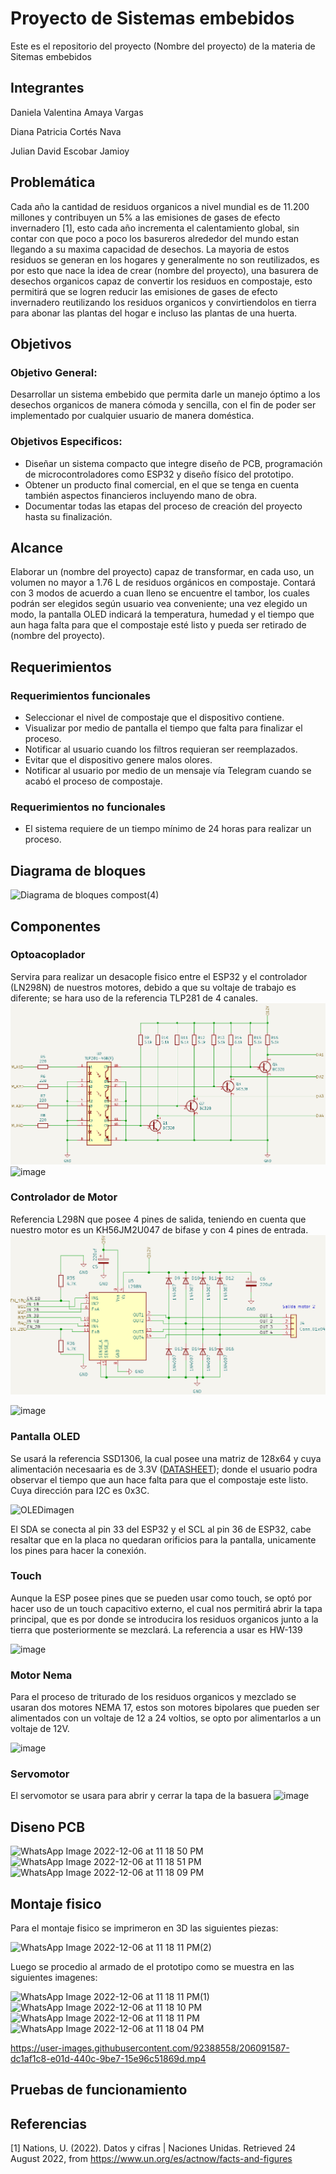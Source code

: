 # Proyecto de Sistemas embebidos
Este es el repositorio del proyecto (Nombre del proyecto) de la materia de Sitemas embebidos 

## Integrantes
Daniela Valentina Amaya Vargas

Diana Patricia Cortés Nava

Julian David Escobar Jamioy

## Problemática
Cada año la cantidad de residuos organicos a nivel mundial es de 11.200 millones y contribuyen un 5% a las emisiones de gases de efecto invernadero [1], esto cada año incrementa el calentamiento global, sin contar con que poco a poco los basureros alrededor del mundo estan llegando a su maxima capacidad de desechos. La mayoria de estos residuos se generan en los hogares y generalmente no son reutilizados, es por esto que nace la idea de crear (nombre del proyecto), una basurera de desechos organicos capaz de convertir los residuos en compostaje, esto permitirá que se logren reducir las emisiones de gases de efecto invernadero reutilizando los residuos organicos y convirtiendolos en tierra para abonar las plantas del hogar e incluso las plantas de una huerta.

## Objetivos
### Objetivo General:
Desarrollar un sistema embebido que permita darle un manejo óptimo a los desechos organicos de manera cómoda y sencilla, con el fin de poder ser implementado por cualquier usuario de manera doméstica. 
### Objetivos Especificos:
* Diseñar un sistema compacto que integre diseño de PCB, programación de microcontroladores como ESP32 y diseño físico del prototipo.
* Obtener un producto final comercial, en el que se tenga en cuenta también aspectos financieros incluyendo mano de obra.
* Documentar todas las etapas del proceso de creación del proyecto hasta su finalización.

## Alcance
Elaborar un (nombre del proyecto) capaz de transformar, en cada uso, un volumen no mayor a 1.76 L de residuos orgánicos en compostaje. Contará con 3 modos de acuerdo a cuan lleno se encuentre el tambor, los cuales podrán ser elegidos según usuario vea conveniente; una vez elegido un modo, la pantalla OLED indicará la temperatura, humedad y el tiempo que aun haga falta para que el compostaje esté listo y pueda ser retirado de (nombre del proyecto). 

## Requerimientos

### Requerimientos funcionales

* Seleccionar el nivel de compostaje que el dispositivo contiene.
* Visualizar por medio de pantalla el tiempo que falta para finalizar el proceso.
* Notificar al usuario cuando los filtros requieran ser reemplazados. 
* Evitar que el dispositivo genere malos olores.
* Notificar al usuario por medio de un mensaje vía Telegram cuando se acabó el proceso de compostaje.

### Requerimientos no funcionales

* El sistema requiere de un tiempo mínimo de 24 horas para realizar un proceso.


## Diagrama de bloques

![Diagrama de bloques compost(4)](https://user-images.githubusercontent.com/92388558/206089834-ab8c96dc-c758-45fa-aa8b-2dbd36a71729.png)

## Componentes

### Optoacoplador
Servira para realizar un desacople fisico entre el ESP32 y el controlador (LN298N) de nuestros motores, debido a que su voltaje de trabajo es diferente; se hara uso de la referencia TLP281 de 4 canales.
![Esquema Optoacoplador](https://raw.githubusercontent.com/dani0421/Compostaje/main/Imagenes/EsquemaOptoacoplador.PNG)
![image](https://user-images.githubusercontent.com/92388558/206090374-d1ae5578-d8eb-407b-bdd5-14a63545aa35.png)


### Controlador de Motor
Referencia L298N que posee 4 pines de salida, teniendo en cuenta que nuestro motor es un KH56JM2U047 de bifase y con 4 pines de entrada.
![EsquemaControlador](https://raw.githubusercontent.com/dani0421/Compostaje/main/Imagenes/EsquemaControlador.PNG)

![image](https://user-images.githubusercontent.com/92388558/206090517-8131f3aa-ace3-4e3b-b908-f86b8900f778.png)


### Pantalla OLED
Se usará la referencia SSD1306, la cual posee una matriz de 128x64 y cuya alimentación necesaaria es de 3.3V ([DATASHEET](https://html.alldatasheet.com/html-pdf/1179026/ETC2/SSD1306/701/6/SSD1306.html)); donde el usuario podra observar el tiempo que aun hace falta para que el compostaje este listo. Cuya dirección para I2C es 0x3C.

![OLEDimagen](https://lastminuteengineers.b-cdn.net/wp-content/uploads/arduino/128x64-Blue-I2C-OLED-Display.jpg)

El SDA se conecta al pin 33 del ESP32 y el SCL al pin 36 de ESP32, cabe resaltar que en la placa no quedaran orificios para la pantalla, unicamente los pines para hacer la conexión.

### Touch
Aunque la ESP posee pines que se pueden usar como touch, se optó por hacer uso de un touch capacitivo externo, el cual nos permitirá abrir la tapa principal, que es por donde se introducira los residuos organicos junto a la tierra que posteriormente se mezclará. La referencia a usar es HW-139

![image](https://user-images.githubusercontent.com/92388558/206050294-f4ffbe3c-957d-474a-8931-0f23858014df.png)

### Motor Nema
Para el proceso de triturado de los residuos organicos y mezclado se usaran dos motores NEMA 17, estos son motores bipolares que pueden ser alimentados con un voltaje de 12 a 24 voltios, se opto por alimentarlos a un voltaje de 12V. 

![image](https://user-images.githubusercontent.com/92388558/206050679-38d5722c-0e51-4c39-a9a6-b2fa4948b815.png)

### Servomotor

El servomotor se usara para abrir y cerrar la tapa de la basuera 
![image](https://user-images.githubusercontent.com/92388558/206090041-55c7ca8b-3718-4a87-84e6-bed6820fe1f1.png)

## Diseno PCB

![WhatsApp Image 2022-12-06 at 11 18 50 PM](https://user-images.githubusercontent.com/92388558/206091488-a48617ab-2989-4b0c-8350-624517bbf04e.jpeg)
![WhatsApp Image 2022-12-06 at 11 18 51 PM](https://user-images.githubusercontent.com/92388558/206091494-8e76916c-a21e-445e-94ce-51f98a43d24f.jpeg)
![WhatsApp Image 2022-12-06 at 11 18 09 PM](https://user-images.githubusercontent.com/92388558/206091502-7ab81310-9d4f-49e2-9170-705c4cba268f.jpeg)


## Montaje fisico
Para el montaje fisico se imprimeron en 3D las siguientes piezas:

![WhatsApp Image 2022-12-06 at 11 18 11 PM(2)](https://user-images.githubusercontent.com/92388558/206090927-1d327710-17fa-4720-bf57-ffd8eaa94d02.jpeg)

Luego se procedio al armado de el prototipo como se muestra en las siguientes imagenes:

![WhatsApp Image 2022-12-06 at 11 18 11 PM(1)](https://user-images.githubusercontent.com/92388558/206091015-98ee0375-e68c-40c7-9edd-ef3a9357188c.jpeg)
![WhatsApp Image 2022-12-06 at 11 18 10 PM](https://user-images.githubusercontent.com/92388558/206091205-581aa956-6790-4ab6-8c10-f0313806d047.jpeg)
![WhatsApp Image 2022-12-06 at 11 18 11 PM](https://user-images.githubusercontent.com/92388558/206091216-bbef0e60-6cba-49b8-8d09-a14d8c5d228e.jpeg)
![WhatsApp Image 2022-12-06 at 11 18 04 PM](https://user-images.githubusercontent.com/92388558/206091293-2fb71ed2-7330-4aa1-91ab-f08272a6f104.jpeg)


https://user-images.githubusercontent.com/92388558/206091587-dc1af1c8-e01d-440c-9be7-15e96c51869d.mp4


## Pruebas de funcionamiento

## Referencias
[1] Nations, U. (2022). Datos y cifras | Naciones Unidas. Retrieved 24 August 2022, from https://www.un.org/es/actnow/facts-and-figures

